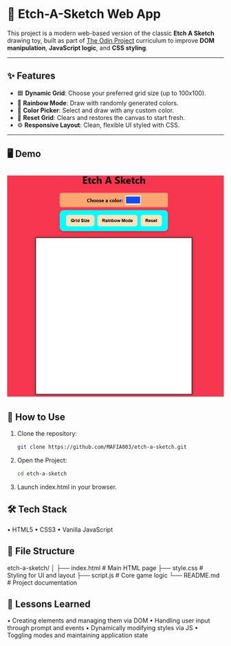 # 🎨 Etch-A-Sketch Web App

This project is a modern web-based version of the classic **Etch A Sketch** drawing toy, built as part of [The Odin Project](https://www.theodinproject.com/) curriculum to improve **DOM manipulation**, **JavaScript logic**, and **CSS styling**.

---

## ✨ Features

- 🟦 **Dynamic Grid**: Choose your preferred grid size (up to 100x100).
- 🌈 **Rainbow Mode**: Draw with randomly generated colors.
- 🎨 **Color Picker**: Select and draw with any custom color.
- 🔄 **Reset Grid**: Clears and restores the canvas to start fresh.
- ⚙️ **Responsive Layout**: Clean, flexible UI styled with CSS.

---

## 🖥️ Demo
![Etch A Sketch](<Etch A Sketch.png>)
---

## 🚀 How to Use

1. Clone the repository:
   ```bash
   git clone https://github.com/MAFIA003/etch-a-sketch.git

2. Open the Project:
   ```bash
   cd etch-a-sketch

3. Launch index.html in your browser.


## 🛠️ Tech Stack

• HTML5
• CSS3
• Vanilla JavaScript

## 📁 File Structure

etch-a-sketch/
│
├── index.html        # Main HTML page
├── style.css         # Styling for UI and layout
├── script.js         # Core game logic
└── README.md         # Project documentation


## 📌 Lessons Learned

• Creating elements and managing them via DOM
• Handling user input through prompt and events
• Dynamically modifying styles via JS
• Toggling modes and maintaining application state


